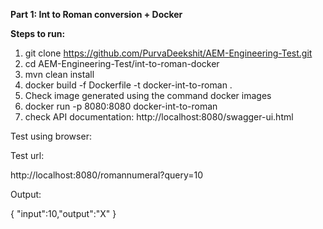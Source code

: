**Part 1: Int to Roman conversion + Docker**

**Steps to run:**

1) git clone https://github.com/PurvaDeekshit/AEM-Engineering-Test.git
2) cd AEM-Engineering-Test/int-to-roman-docker
3) mvn clean install
4) docker build -f Dockerfile -t docker-int-to-roman .
5) Check image generated using the command docker images
6) docker run -p 8080:8080 docker-int-to-roman
7) check API documentation: http://localhost:8080/swagger-ui.html

Test using browser:

Test url:

http://localhost:8080/romannumeral?query=10

Output:

{
"input":10,"output":"X"
}
